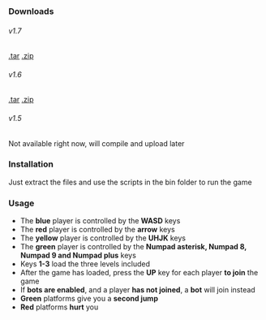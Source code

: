 ### Downloads

###### v1.7
[.tar](https://github.com/complover116/QAR-1/releases/download/v1.7/QAR-1.tar)
[.zip](https://github.com/complover116/QAR-1/releases/download/v1.7/QAR-1.zip)
###### v1.6
[.tar](https://github.com/complover116/QAR-1/releases/download/v1.6/QAR-1.tar)
[.zip](https://github.com/complover116/QAR-1/releases/download/v1.6/QAR-1.zip)
###### v1.5
Not available right now, will compile and upload later
### Installation
Just extract the files and use the scripts in the bin folder to run the game
### Usage
* The **blue** player is controlled by the **WASD** keys
* The **red** player is controlled by the **arrow** keys
* The **yellow** player is controlled by the **UHJK** keys
* The **green** player is controlled by the **Numpad asterisk, Numpad 8, Numpad 9 and Numpad plus** keys
* Keys **1-3** load the three levels included
* After the game has loaded, press the **UP** key for each player **to join** the game
* If **bots are enabled**, and a player **has not joined**, a **bot** will join instead
* **Green** platforms give you a **second jump**
* **Red** platforms **hurt** you
